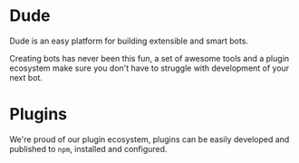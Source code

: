 # Dude

 Dude is an easy platform for building extensible and smart bots.
 
 Creating bots has never been this fun, a set of awesome tools and a plugin ecosystem make sure you don't have to struggle with development of your next bot.


# Plugins
 We're proud of our plugin ecosystem, plugins can be easily developed and published to `npm`, installed and configured.